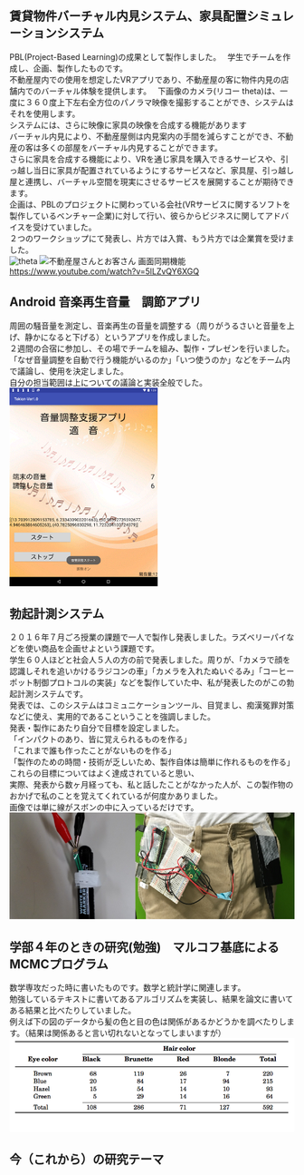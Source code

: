 ## 賃貸物件バーチャル内見システム、家具配置シミュレーションシステム
PBL(Project-Based Learning)の成果として製作しました。  
学生でチームを作成し、企画、製作したものです。  
不動産屋内での使用を想定したVRアプリであり、不動産屋の客に物件内見の店舗内でのバーチャル体験を提供します。  
下画像のカメラ(リコー theta)は、一度に３６０度上下左右全方位のパノラマ映像を撮影することができ、システムはそれを使用します。  
システムには、さらに映像に家具の映像を合成する機能があります  
バーチャル内見により、不動産屋側は内見案内の手間を減らすことができ、不動産の客は多くの部屋をバーチャル内見することができます。  
さらに家具を合成する機能により、VRを通じ家具を購入できるサービスや、引っ越し当日に家具が配置されているようにするサービスなど、家具屋、引っ越し屋と連携し、バーチャル空間を現実にさせるサービスを展開することが期待できます。  
企画は、PBLのプロジェクトに関わっている会社(VRサービスに関するソフトを製作しているベンチャー企業)に対して行い、彼らからビジネスに関してアドバイスを受けていました。    
２つのワークショップにて発表し、片方では入賞、もう片方では企業賞を受けました。  
![theta](https://github.com/lghpws/codecheck-7087/blob/images/%E5%9B%B34.png)
![不動産屋さんとお客さん](https://github.com/lghpws/codecheck-7087/blob/images/%E5%9B%B33.png)
画面同期機能
https://www.youtube.com/watch?v=5lLZvQY6XGQ
## Android 音楽再生音量　調節アプリ
周囲の騒音量を測定し、音楽再生の音量を調整する（周りがうるさいと音量を上げ、静かになると下げる）というアプリを作成しました。  
２週間の合宿に参加し、その場でチームを組み、製作・プレゼンを行いました。  
「なぜ音量調整を自動で行う機能がいるのか」「いつ使うのか」などをチーム内で議論し、使用を決定しました。  
自分の担当範囲は上についての議論と実装全般でした。  
![不動産屋さんとお客さん](https://github.com/lghpws/codecheck-7087/blob/images/imgviewf.asp.png)
## 勃起計測システム
２０１６年７月ごろ授業の課題で一人で製作し発表しました。ラズベリーパイなどを使い商品を企画せよという課題です。  
学生６０人ほどと社会人５人の方の前で発表しました。周りが、「カメラで顔を認識しそれを追いかけるラジコンの車」「カメラを入れたぬいぐるみ」「コーヒーポット制御プロトコルの実装」などを製作していた中、私が発表したのがこの勃起計測システムです。  
発表では、このシステムはコミュニケーションツール、目覚まし、痴漢冤罪対策などに使え、実用的であるこということを強調しました。  
発表・製作にあたり自分で目標を設定しました。  
「インパクトのあり、皆に覚えられるものを作る」  
「これまで誰も作ったことがないものを作る」  
「製作のための時間・技術が乏しいため、製作自体は簡単に作れるものを作る」  
これらの目標についてはよく達成されていると思い、  
実際、発表から数ヶ月経っても、私と話したことがなかった人が、この製作物のおかげで私のことを覚えてくれているが何度かありました。  
画像では単に線がスボンの中に入っているだけです。  
![計測システム](https://github.com/lghpws/codecheck-7087/blob/images/imgviewlllf.jpg)
## 学部４年のときの研究(勉強)　マルコフ基底によるMCMCプログラム
数学専攻だった時に書いたものです。数学と統計学に関連します。  
勉強しているテキストに書いてあるアルゴリズムを実装し、結果を論文に書いてある結果と比べたりしていました。  
例えば下の図のデータから髪の色と目の色は関係があるかどうかを調べたりします。（結果は関係あると言い切れないとなってしまいますが）
![髪の色と目の色のデータ](https://github.com/lghpws/codecheck-7087/blob/images/%E3%82%B9%E3%82%AF%E3%83%AA%E3%83%BC%E3%83%B3%E3%82%B7%E3%83%A7%E3%83%83%E3%83%88%202017-03-10%206.55.05.png)
## 今（これから）の研究テーマ
